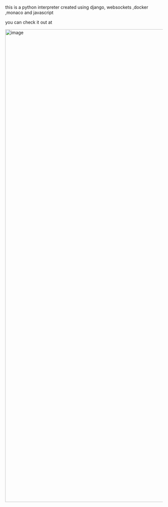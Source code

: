 this is a  python interpreter  created using django, websockets ,docker ,monaco and javascript

you can check it out at 




<img width="1510" alt="image" src="https://github.com/user-attachments/assets/12e3c7e8-d92e-4676-864f-153af193b996" />
